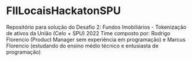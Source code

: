 # FIILocaisHackatonSPU
Repositório para solução do Desafio 2: Fundos Imobiliários - Tokenização de ativos da União (Celo + SPU) 2022
Time composto por: Rodrigo Florencio (Product Manager sem experiência em programação) e Marcus Florencio (estudando do ensino médio técnico e entusiasta de programação)
